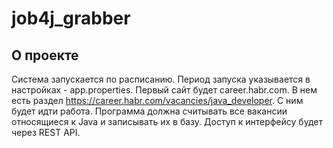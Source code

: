 # job4j_grabber

## О проекте

Система запускается по расписанию. Период запуска указывается в настройках - app.properties.
Первый сайт будет career.habr.com. В нем есть раздел https://career.habr.com/vacancies/java_developer. С ним будет идти работа.
Программа должна считывать все вакансии относящиеся к Java и записывать их в базу.
Доступ к интерфейсу будет через REST API.

